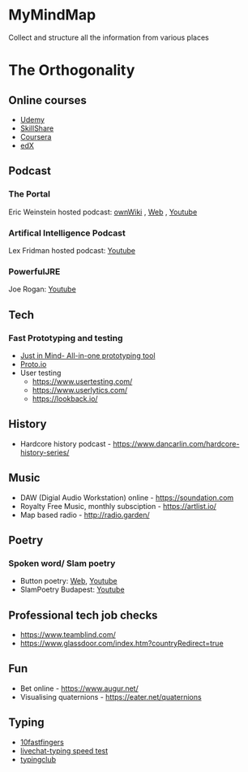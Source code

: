 # MyMindMap
Collect and structure all the information from various places

# The Orthogonality

## Online courses
 - [Udemy](https://www.udemy.com/)
 - [SkillShare](https://www.skillshare.com/search?query=an&enrollmentType=free)
 - [Coursera](https://www.coursera.org/)
 - [edX](https://www.mooc.org/)
 
## Podcast
### The Portal
Eric Weinstein hosted podcast: [ownWiki](https://theportal.wiki/wiki/Main_Page) , [Web](https://ericweinstein.org/) , [Youtube](https://www.youtube.com/user/nobani88)
 ### Artifical Intelligence Podcast
 Lex Fridman hosted podcast: [Youtube](https://www.youtube.com/user/lexfridman/featured)
 ### PowerfulJRE
 Joe Rogan: [Youtube](https://www.youtube.com/user/PowerfulJRE/videos)

## Tech
### Fast Prototyping and testing
 - [Just in Mind- All-in-one prototyping tool](https://www.justinmind.com/)
 - [Proto.io](https://proto.io/)
 - User testing
    - https://www.usertesting.com/
    - https://www.userlytics.com/
    - https://lookback.io/

## History
 - Hardcore history podcast - https://www.dancarlin.com/hardcore-history-series/

## Music
 - DAW (Digial Audio Workstation) online - https://soundation.com
 - Royalty Free Music, monthly subsciption - https://artlist.io/
 - Map based radio - http://radio.garden/

## Poetry
### Spoken word/ Slam poetry
 - Button poetry: [Web](https://buttonpoetry.com/products/books/), [Youtube](https://www.youtube.com/user/ButtonPoetry)
 - SlamPoetry Budapest: [Youtube](https://www.youtube.com/channel/UCg2q-EVjQML15iQNK3L4B0Q)

## Professional tech job checks
 - https://www.teamblind.com/
 - https://www.glassdoor.com/index.htm?countryRedirect=true
 
## Fun
 - Bet online - https://www.augur.net/
 - Visualising quaternions - https://eater.net/quaternions

## Typing
 - [10fastfingers](10fastfingers.com)
 - [livechat-typing speed test](https://www.livechat.com/typing-speed-test/#/)
 - [typingclub](https://www.typingclub.com/sportal/)
